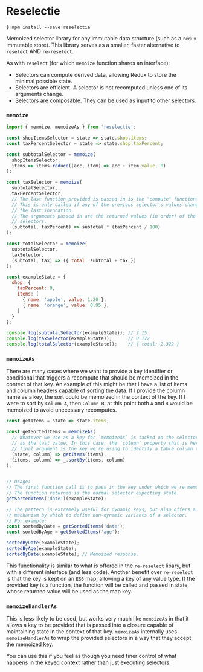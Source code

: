 # Reselectie

`$ npm install --save reselectie`

Memoized selector library for any immutable data structure (such as a `redux` immutable store).
This library serves as a smaller, faster alternative to `reselect` AND `re-reselect`.

As with `reselect` (for which `memoize` function shares an interface):

* Selectors can compute derived data, allowing Redux to store the minimal possible state.
* Selectors are efficient. A selector is not recomputed unless one of its arguments change.
* Selectors are composable. They can be used as input to other selectors.

### `memoize`

```js
import { memoize, memoizeAs } from 'reselectie';

const shopItemsSelector = state => state.shop.items;
const taxPercentSelector = state => state.shop.taxPercent;

const subtotalSelector = memoize(
  shopItemsSelector,
  items => items.reduce((acc, item) => acc + item.value, 0)
);

const taxSelector = memoize(
  subtotalSelector,
  taxPercentSelector,
  // The last function provided is passed in is the "compute" functionality.
  // This is only called if any of the previous selector's values changed from
  // the last invocation.
  // The arguments passed in are the returned values (in order) of the previous
  // selectors.
  (subtotal, taxPercent) => subtotal * (taxPercent / 100)
);

const totalSelector = memoize(
  subtotalSelector,
  taxSelector,
  (subtotal, tax) => ({ total: subtotal + tax })
);

const exampleState = {
  shop: {
    taxPercent: 8,
    items: [
      { name: 'apple', value: 1.20 },
      { name: 'orange', value: 0.95 },
    ]
  }
};

console.log(subtotalSelector(exampleState)); // 2.15
console.log(taxSelector(exampleState));      // 0.172
console.log(totalSelector(exampleState));    // { total: 2.322 }
```


### `memoizeAs`

There are many cases where we want to provide a key identifier or conditional
that triggers a recompute that should be memoized in the context of that key.
An example of this might be that I have a list of items and column headers
capable of sorting the data. If I provide the column name as a key, the sort
could be memoized in the context of the key. If I were to sort by `Column A`, then
`Column B`, at this point both `A` and `B` would be memoized to avoid unecessary recomputes.

```js
const getItems = state => state.items;

const getSortedItems = memoizeAs(
  // Whatever we use as a key for `memoizeAs` is tacked on the selector arguments
  // as the last value. In this case, the `column` property that is here as the
  // final argument is the key we're using to identify a table column to sort by.
  (state, column) => getItems(items),
  (items, column) => _.sortBy(items, column)
);


// Usage:
// The first function call is to pass in the key under which we're memoizing.
// The function returned is the normal selector expecting state.
getSortedItems('date')(exampleState);

// The pattern is extremely useful for dynamic keys, but also offers a good
// mechanism by which to define non-dynamic variants of a selector.
// For example:
const sortedByDate = getSortedItems('date');
const sortedByAge = getSortedItems('age');

sortedByDate(exampleState);
sortedByAge(exampleState);
sortedByDate(exampleState); // Memoized response.
```

This functionality is similar to what is offered in the `re-reselect` libary, but
with a different interface (and less code). Another benefit over `re-reselect`
is that the key is kept on an `ES6` map, allowing a key of any value type. If the
provided key is a function, the function will be called and passed in state,
whose returned value will be used as the map key.


### `memoizeHandlerAs`

This is less likely to be used, but works very much like `memoizeAs` in that it
allows a key to be provided that is passed into a closure capable of maintaining
state in the context of that key. `memoizeAs` internally uses `memoizeHandlerAs`
to wrap the provided selectors in a way that they accept the memoized key.

You can use this if you feel as though you need finer control of what happens
in the keyed context rather than just executing selectors.

